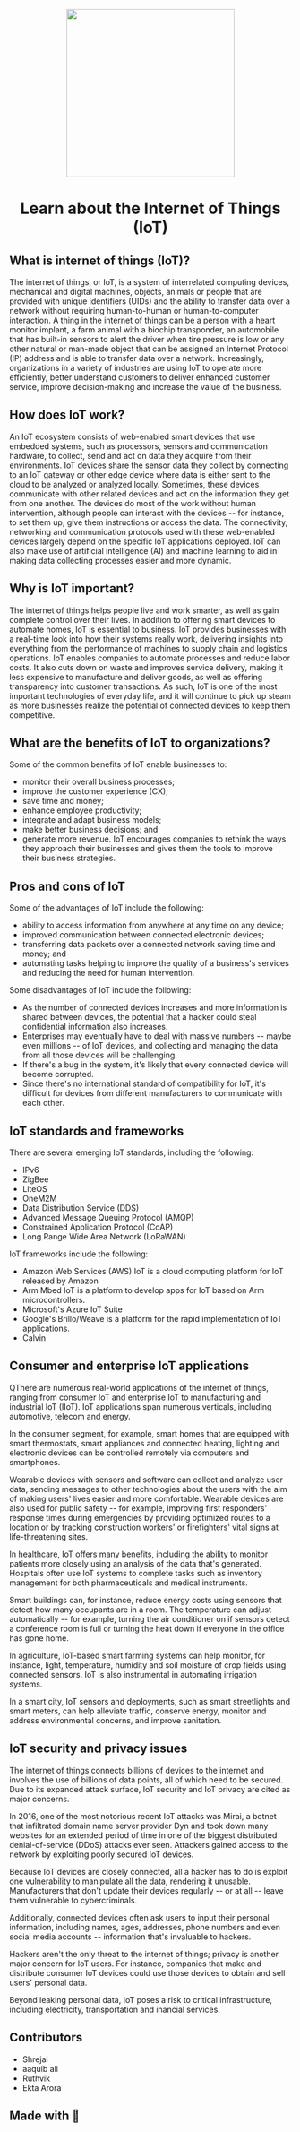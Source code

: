 
<P align="center">
 <img src="https://user-images.githubusercontent.com/84700316/136800031-88753054-c329-46ab-9fd9-cf0b3ae3985c.png" width=300px>
</p>

<h1 align="center"> Learn about the Internet of Things (IoT) </h1>

## What is internet of things (IoT)?
The internet of things, or IoT, is a system of interrelated computing devices, mechanical and digital machines, objects, animals or people that are provided with unique identifiers (UIDs) and the ability to transfer data over a network without requiring human-to-human or human-to-computer interaction.
A thing in the internet of things can be a person with a heart monitor implant, a farm animal with a biochip transponder, an automobile that has built-in sensors to alert the driver when tire pressure is low or any other natural or man-made object that can be assigned an Internet Protocol (IP) address and is able to transfer data over a network.
Increasingly, organizations in a variety of industries are using IoT to operate more efficiently, better understand customers to deliver enhanced customer service, improve decision-making and increase the value of the business.

## How does IoT work?
An IoT ecosystem consists of web-enabled smart devices that use embedded systems, such as processors, sensors and communication hardware, to collect, send and act on data they acquire from their environments. IoT devices share the sensor data they collect by connecting to an IoT gateway or other edge device where data is either sent to the cloud to be analyzed or analyzed locally. Sometimes, these devices communicate with other related devices and act on the information they get from one another. The devices do most of the work without human intervention, although people can interact with the devices -- for instance, to set them up, give them instructions or access the data.
The connectivity, networking and communication protocols used with these web-enabled devices largely depend on the specific IoT applications deployed.
IoT can also make use of artificial intelligence (AI) and machine learning to aid in making data collecting processes easier and more dynamic.

## Why is IoT important? 
The internet of things helps people live and work smarter, as well as gain complete control over their lives. In addition to offering smart devices to automate homes, IoT is essential to business. IoT provides businesses with a real-time look into how their systems really work, delivering insights into everything from the performance of machines to supply chain and logistics operations.
IoT enables companies to automate processes and reduce labor costs. It also cuts down on waste and improves service delivery, making it less expensive to manufacture and deliver goods, as well as offering transparency into customer transactions.
As such, IoT is one of the most important technologies of everyday life, and it will continue to pick up steam as more businesses realize the potential of connected devices to keep them competitive.

## What are the benefits of IoT to organizations?

Some of the common benefits of IoT enable businesses to:
* monitor their overall business processes;
* improve the customer experience (CX);
* save time and money;
* enhance employee productivity;
* integrate and adapt business models;
* make better business decisions; and
* generate more revenue.
IoT encourages companies to rethink the ways they approach their businesses and gives them the tools to improve their business strategies.

## Pros and cons of IoT
Some of the advantages of IoT include the following:
* ability to access information from anywhere at any time on any device;
* improved communication between connected electronic devices;
* transferring data packets over a connected network saving time and money; and
* automating tasks helping to improve the quality of a business's services and reducing the need for human intervention.

Some disadvantages of IoT include the following:
* As the number of connected devices increases and more information is shared between devices, the potential that a hacker could steal confidential information also increases.
* Enterprises may eventually have to deal with massive numbers -- maybe even millions -- of IoT devices, and collecting and managing the data from all those devices will be challenging.
* If there's a bug in the system, it's likely that every connected device will become corrupted.
* Since there's no international standard of compatibility for IoT, it's difficult for devices from different manufacturers to communicate with each other.

## IoT standards and frameworks
 There are several emerging IoT standards, including the following:
* IPv6 
* ZigBee 
* LiteOS 
* OneM2M 
* Data Distribution Service (DDS) 
* Advanced Message Queuing Protocol (AMQP) 
* Constrained Application Protocol (CoAP)
* Long Range Wide Area Network (LoRaWAN) 

 IoT frameworks include the following:
* Amazon Web Services (AWS) IoT is a cloud computing platform for IoT released by Amazon
* Arm Mbed IoT is a platform to develop apps for IoT based on Arm microcontrollers.
* Microsoft's Azure IoT Suite  
* Google's Brillo/Weave is a platform for the rapid implementation of IoT applications.
* Calvin 

## Consumer and enterprise IoT applications

 QThere are numerous real-world applications of the internet of things, ranging from consumer IoT and enterprise IoT to manufacturing and industrial IoT (IIoT). IoT applications span numerous verticals, including automotive, telecom and energy.

In the consumer segment, for example, smart homes that are equipped with smart thermostats, smart appliances and connected heating, lighting and electronic devices can be controlled remotely via computers and smartphones.

Wearable devices with sensors and software can collect and analyze user data, sending messages to other technologies about the users with the aim of making users' lives easier and more comfortable. Wearable devices are also used for public safety -- for example, improving first responders' response times during emergencies by providing optimized routes to a location or by tracking construction workers' or firefighters' vital signs at life-threatening sites.

In healthcare, IoT offers many benefits, including the ability to monitor patients more closely using an analysis of the data that's generated. Hospitals often use IoT systems to complete tasks such as inventory management for both pharmaceuticals and medical instruments.

Smart buildings can, for instance, reduce energy costs using sensors that detect how many occupants are in a room. The temperature can adjust automatically -- for example, turning the air conditioner on if sensors detect a conference room is full or turning the heat down if everyone in the office has gone home.

In agriculture, IoT-based smart farming systems can help monitor, for instance, light, temperature, humidity and soil moisture of crop fields using connected sensors. IoT is also instrumental in automating irrigation systems.

In a smart city, IoT sensors and deployments, such as smart streetlights and smart meters, can help alleviate traffic, conserve energy, monitor and address environmental concerns, and improve sanitation.

## IoT security and privacy issues

The internet of things connects billions of devices to the internet and involves the use of billions of data points, all of which need to be secured. Due to its expanded attack surface, IoT security and IoT privacy are cited as major concerns.

In 2016, one of the most notorious recent IoT attacks was Mirai, a botnet that infiltrated domain name server provider Dyn and took down many websites for an extended period of time in one of the biggest distributed denial-of-service (DDoS) attacks ever seen. Attackers gained access to the network by exploiting poorly secured IoT devices.

Because IoT devices are closely connected, all a hacker has to do is exploit one vulnerability to manipulate all the data, rendering it unusable. Manufacturers that don't update their devices regularly -- or at all -- leave them vulnerable to cybercriminals.

Additionally, connected devices often ask users to input their personal information, including names, ages, addresses, phone numbers and even social media accounts -- information that's invaluable to hackers.

Hackers aren't the only threat to the internet of things; privacy is another major concern for IoT users. For instance, companies that make and distribute consumer IoT devices could use those devices to obtain and sell users' personal data.

Beyond leaking personal data, IoT poses a risk to critical infrastructure, including electricity, transportation and inancial services.

## Contributors 
- Shrejal 
- aaquib ali 
- Ruthvik 
- Ekta Arora

## Made with 🎈 
